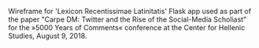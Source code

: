 Wireframe for 'Lexicon Recentissimae Latinitatis' Flask app used as part of the paper "Carpe DM: Twitter and the Rise of the Social-Media Scholiast" for the »5000 Years of Comments« conference at the Center for Hellenic Studies, August 9, 2018.
